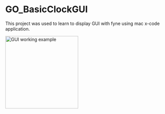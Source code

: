 # GO_BasicClockGUI
This project was used to learn to display GUI with fyne using mac x-code application.

<img width="228" alt="GUI working example" src="https://user-images.githubusercontent.com/107063397/195220133-8e9dc9e3-7dc9-44ef-a8c4-705a28fb782e.png">
